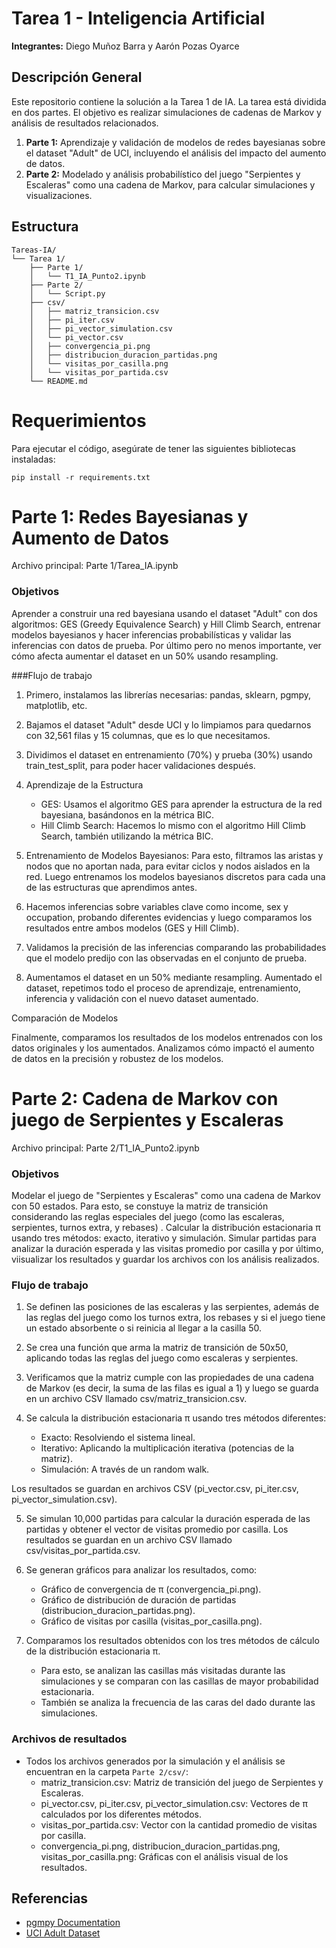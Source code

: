 # Tarea 1 - Inteligencia Artificial

**Integrantes:** Diego Muñoz Barra y Aarón Pozas Oyarce

## Descripción General

Este repositorio contiene la solución a la Tarea 1 de IA. La tarea está dividida en dos partes. El objetivo es realizar simulaciones de cadenas de Markov y análisis de resultados relacionados.

1. **Parte 1:** Aprendizaje y validación de modelos de redes bayesianas sobre el dataset "Adult" de UCI, incluyendo el análisis del impacto del aumento de datos.
2. **Parte 2:** Modelado y análisis probabilístico del juego "Serpientes y Escaleras" como una cadena de Markov, para calcular simulaciones y visualizaciones.


## Estructura 

```
Tareas-IA/
└── Tarea 1/
    ├── Parte 1/
    │   └── T1_IA_Punto2.ipynb
    ├── Parte 2/
    │   └── Script.py
    ├── csv/
    │   ├── matriz_transicion.csv
    │   ├── pi_iter.csv
    │   ├── pi_vector_simulation.csv
    │   └── pi_vector.csv
    │   ├── convergencia_pi.png
    │   ├── distribucion_duracion_partidas.png
    │   └── visitas_por_casilla.png
    │   └── visitas_por_partida.csv
    └── README.md
```

# Requerimientos

Para ejecutar el código, asegúrate de tener las siguientes bibliotecas instaladas:

```
pip install -r requirements.txt
```

# Parte 1: Redes Bayesianas y Aumento de Datos

Archivo principal: Parte 1/Tarea_IA.ipynb

### Objetivos

Aprender a construir una red bayesiana usando el dataset "Adult" con dos algoritmos: GES (Greedy Equivalence Search) y Hill Climb Search, entrenar modelos bayesianos y hacer inferencias probabilísticas y validar las inferencias con datos de prueba. Por último pero no menos importante, ver cómo afecta aumentar el dataset en un 50% usando resampling.

###Flujo de trabajo

1. Primero, instalamos las librerías necesarias: pandas, sklearn, pgmpy, matplotlib, etc.
2. Bajamos el dataset "Adult" desde UCI y lo limpiamos para quedarnos con 32,561 filas y 15 columnas, que es lo que necesitamos.
3. Dividimos el dataset en entrenamiento (70%) y prueba (30%) usando train_test_split, para poder hacer validaciones después.
4. Aprendizaje de la Estructura
    - GES: Usamos el algoritmo GES para aprender la estructura de la red bayesiana, basándonos en la métrica BIC.
    - Hill Climb Search: Hacemos lo mismo con el algoritmo Hill Climb Search, también utilizando la métrica BIC.

5. Entrenamiento de Modelos Bayesianos: Para esto, filtramos las aristas y nodos que no aportan nada, para evitar ciclos y nodos aislados en la red. Luego entrenamos los modelos bayesianos discretos para cada una de las estructuras que aprendimos antes.
6. Hacemos inferencias sobre variables clave como income, sex y occupation, probando diferentes evidencias y luego comparamos los resultados entre ambos modelos (GES y Hill Climb).
7. Validamos la precisión de las inferencias comparando las probabilidades que el modelo predijo con las observadas en el conjunto de prueba.
8. Aumentamos el dataset en un 50% mediante resampling. Aumentado el dataset, repetimos todo el proceso de aprendizaje, entrenamiento, inferencia y validación con el nuevo dataset aumentado.

Comparación de Modelos

Finalmente, comparamos los resultados de los modelos entrenados con los datos originales y los aumentados. Analizamos cómo impactó el aumento de datos en la precisión y robustez de los modelos.

# Parte 2: Cadena de Markov con juego de Serpientes y Escaleras

Archivo principal: Parte 2/T1_IA_Punto2.ipynb

### Objetivos

Modelar el juego de "Serpientes y Escaleras" como una cadena de Markov con 50 estados. Para esto, se constuye la matriz de transición considerando las reglas especiales del juego (como las escaleras, serpientes, turnos extra, y rebases) .
Calcular la distribución estacionaria π usando tres métodos: exacto, iterativo y simulación. Simular partidas para analizar la duración esperada y las visitas promedio por casilla y por último, viisualizar los resultados y guardar los archivos con los análisis realizados.

### Flujo de trabajo

1. Se definen las posiciones de las escaleras y las serpientes, además de las reglas del juego como los turnos extra, los rebases y si el juego tiene un estado absorbente o si reinicia al llegar a la casilla 50.

2. Se crea una función que arma la matriz de transición de 50x50, aplicando todas las reglas del juego como escaleras y serpientes.

3. Verificamos que la matriz cumple con las propiedades de una cadena de Markov (es decir, la suma de las filas es igual a 1) y luego se guarda en un archivo CSV llamado csv/matriz_transicion.csv.

4. Se calcula la distribución estacionaria π usando tres métodos diferentes:
    - Exacto: Resolviendo el sistema lineal.
    - Iterativo: Aplicando la multiplicación iterativa (potencias de la matriz).
    - Simulación: A través de un random walk.

Los resultados se guardan en archivos CSV (pi_vector.csv, pi_iter.csv, pi_vector_simulation.csv).

5. Se simulan 10,000 partidas para calcular la duración esperada de las partidas y obtener el vector de visitas promedio por casilla.
Los resultados se guardan en un archivo CSV llamado csv/visitas_por_partida.csv.

6. Se generan gráficos para analizar los resultados, como:  
    - Gráfico de convergencia de π (convergencia_pi.png).
    - Gráfico de distribución de duración de partidas (distribucion_duracion_partidas.png).
    - Gráfico de visitas por casilla (visitas_por_casilla.png).

7. Comparamos los resultados obtenidos con los tres métodos de cálculo de la distribución estacionaria π.
    - Para esto, se analizan las casillas más visitadas durante las simulaciones y se comparan con las casillas de mayor probabilidad estacionaria.
    - También se analiza la frecuencia de las caras del dado durante las simulaciones.
  
### Archivos de resultados 

- Todos los archivos generados por la simulación y el análisis se encuentran en la carpeta `Parte 2/csv/`:
    - matriz_transicion.csv: Matriz de transición del juego de Serpientes y Escaleras.
    - pi_vector.csv, pi_iter.csv, pi_vector_simulation.csv: Vectores de π calculados por los diferentes métodos.
    - visitas_por_partida.csv: Vector con la cantidad promedio de visitas por casilla.
    - convergencia_pi.png, distribucion_duracion_partidas.png, visitas_por_casilla.png: Gráficas con el análisis visual de los resultados.



## Referencias

- [pgmpy Documentation](https://pgmpy.org/index.html)
- [UCI Adult Dataset](https://archive.ics.uci.edu/ml/datasets/adult)
